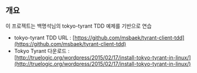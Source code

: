 ## 개요
이 프로젝트는 백명석님의 tokyo-tyrant TDD 예제를 기반으로 연습
- tokyo-tyrant TDD URL : [https://github.com/msbaek/tyrant-client-tdd](https://github.com/msbaek/tyrant-client-tdd)
- Tokyo Tyrant 다운로드 : [http://truelogic.org/wordpress/2015/02/17/install-tokyo-tyrant-in-linux/](http://truelogic.org/wordpress/2015/02/17/install-tokyo-tyrant-in-linux/)
